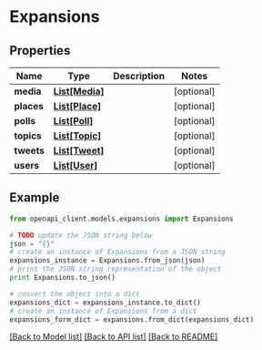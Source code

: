 # Expansions


## Properties
Name | Type | Description | Notes
------------ | ------------- | ------------- | -------------
**media** | [**List[Media]**](Media.md) |  | [optional] 
**places** | [**List[Place]**](Place.md) |  | [optional] 
**polls** | [**List[Poll]**](Poll.md) |  | [optional] 
**topics** | [**List[Topic]**](Topic.md) |  | [optional] 
**tweets** | [**List[Tweet]**](Tweet.md) |  | [optional] 
**users** | [**List[User]**](User.md) |  | [optional] 

## Example

```python
from openapi_client.models.expansions import Expansions

# TODO update the JSON string below
json = "{}"
# create an instance of Expansions from a JSON string
expansions_instance = Expansions.from_json(json)
# print the JSON string representation of the object
print Expansions.to_json()

# convert the object into a dict
expansions_dict = expansions_instance.to_dict()
# create an instance of Expansions from a dict
expansions_form_dict = expansions.from_dict(expansions_dict)
```
[[Back to Model list]](../README.md#documentation-for-models) [[Back to API list]](../README.md#documentation-for-api-endpoints) [[Back to README]](../README.md)


